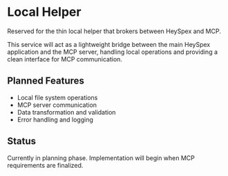 # Local Helper

Reserved for the thin local helper that brokers between HeySpex and MCP.

This service will act as a lightweight bridge between the main HeySpex application and the MCP server, handling local operations and providing a clean interface for MCP communication.

## Planned Features

- Local file system operations
- MCP server communication
- Data transformation and validation
- Error handling and logging

## Status

Currently in planning phase. Implementation will begin when MCP requirements are finalized.
